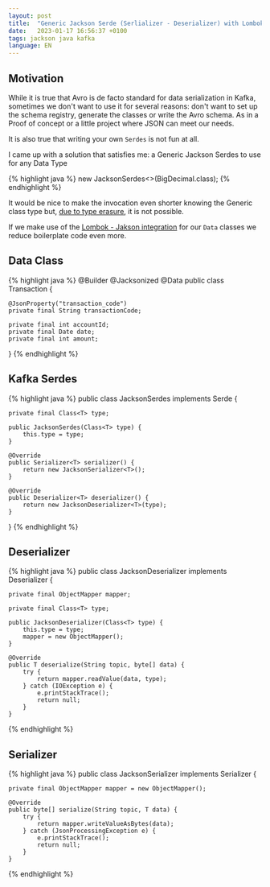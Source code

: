 ```yaml
---
layout: post
title:  "Generic Jackson Serde (Serlializer - Deserializer) with Lombok for Kafka Streams "
date:   2023-01-17 16:56:37 +0100
tags: jackson java kafka
language: EN
---
```



## Motivation

While it is true that Avro is de facto standard for data serialization in Kafka, sometimes we don't want to use it for several reasons: don't want to set up the schema registry, generate the classes or write the Avro schema. As in a Proof of concept or a little project where JSON can meet our needs.

It is also true that writing your own `Serdes` is not fun at all.

I came up with a solution that satisfies me: a Generic Jackson Serdes to use for any Data Type

{% highlight java  %}
 new JacksonSerdes<>(BigDecimal.class);
{% endhighlight %}


It would be nice to make the invocation even shorter knowing the Generic class type but, [due to type erasure](https://docs.oracle.com/javase/tutorial/java/generics/erasure.html), it is not possible. 

If we make use of the [Lombok - Jakson integration](https://projectlombok.org/features/experimental/Jacksonized) for our `Data` classes we reduce boilerplate code even more.

## Data Class

{% highlight java %}
@Builder
@Jacksonized
@Data
public class Transaction {

    @JsonProperty("transaction_code")
    private final String transactionCode;
    
    private final int accountId;
    private final Date date;
    private final int amount;
} 
{% endhighlight %}

##  Kafka Serdes

{% highlight java %}
  public class JacksonSerdes<T> implements Serde<T> {

    private final Class<T> type;

    public JacksonSerdes(Class<T> type) {
        this.type = type;
    }

    @Override
    public Serializer<T> serializer() {
        return new JacksonSerializer<T>();
    }

    @Override
    public Deserializer<T> deserializer() {
        return new JacksonDeserializer<T>(type);
    }
  }
{% endhighlight %}

## Deserializer

{% highlight java %}
public class JacksonDeserializer<T> implements Deserializer<T> {

    private final ObjectMapper mapper;

    private final Class<T> type;

    public JacksonDeserializer(Class<T> type) {
        this.type = type;
        mapper = new ObjectMapper();
    }

    @Override
    public T deserialize(String topic, byte[] data) {
        try {
            return mapper.readValue(data, type);
        } catch (IOException e) {
            e.printStackTrace();
            return null;
        }
    }
{% endhighlight %}

## Serializer 

{% highlight java %}
public class JacksonSerializer <T>  implements Serializer<T> {

    private final ObjectMapper mapper = new ObjectMapper();

    @Override
    public byte[] serialize(String topic, T data) {
        try {
            return mapper.writeValueAsBytes(data);
        } catch (JsonProcessingException e) {
            e.printStackTrace();
            return null;
        }
    }    
{% endhighlight %}

